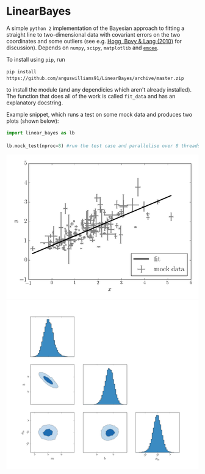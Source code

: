 # LinearBayes

A simple `python 2` implementation of the Bayesian approach to fitting a straight 
line to two-dimensional data with covariant errors on the two coordinates and some outliers 
(see e.g. [Hogg, Bovy & Lang (2010)](http://arxiv.org/abs/1008.4686) for discussion). Depends 
on `numpy`, `scipy`, `matplotlib` and [`emcee`](https://github.com/dfm/emcee).

To install using `pip`, run

`pip install https://github.com/anguswilliams91/LinearBayes/archive/master.zip`

to install the module (and any dependicies which aren't already installed). The function that 
does all of the work is called `fit_data` and has an explanatory docstring.

Example snippet, which runs a test on some mock data and produces two plots (shown below):

```python
import linear_bayes as lb

lb.mock_test(nproc=8) #run the test case and parallelise over 8 threads

```

![Alt text](mock_fit.png?raw=true)
![Alt text](mock_triangle.png?raw=true)